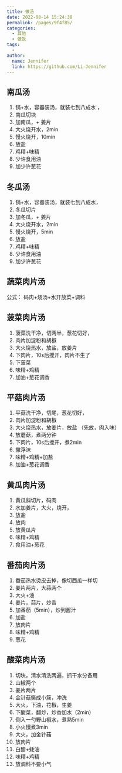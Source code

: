 ```yaml
---
title: 做汤
date: 2022-08-14 15:24:38
permalink: /pages/9f4f85/
categories:
  - 其他
  - 做饭
tags:
  - 
author: 
  name: Jennifer
  link: https://github.com/Li-Jennifer
---
```

## 南瓜汤

1. 锅+水，容器装汤，就装七到八成水 ，
2. 南瓜切块
3. 加南瓜，+ 姜片
4. 大火烧开水，2min
5. 慢火烧开，10min
6. 放盐
7. 鸡精+味精
8. 少许食用油
9. 加少许葱花


## 冬瓜汤

1. 锅+水，容器装汤，就装七到八成水，
2. 冬瓜切片
3. 加冬瓜，+ 姜片
4. 大火烧开水，2min
5. 慢火烧开，5min
6. 放盐
7. 鸡精+味精
8. 少许食用油
9. 加少许葱花

## 蔬菜肉片汤
公式： 码肉+烧汤+水开放菜+调料

## 菠菜肉片汤

1. 菠菜洗干净，切两半，葱花切好，
2. 肉片加淀粉和胡椒
3. 大火烧热水，放盐，放姜片
4. 下肉片，10s后搅开，肉片不生了
5. 下菠菜
6. 味精+鸡精
7. 加油+葱花调香

## 平菇肉片汤

1. 平菇洗干净，切尾，葱花切好，
2. 肉片加淀粉和胡椒
3. 大火烧热水，放姜片，放盐 （先放，肉入味）
4. 放蘑菇，煮两分钟
5. 下肉片，10s后搅开，煮2min
6. 撇浮沫
7. 味精+鸡精+加盐
8. 加油+葱花调香

## 黄瓜肉片汤

1. 黄瓜斜切片，码肉
2. 水加姜片，大火，烧开，
3. 放盐
4. 放肉
5. 放黄瓜片
6. 味精+鸡精
7. 食用油+葱花

## 番茄肉片汤
1. 番茄热水烫皮去掉，像切西瓜一样切
2. 姜片两片，大蒜两个
3. 大火+油
4. 姜片，蒜片，炒香
5. 加番茄（5min），炒到酱汁
6. 加盐
7. 放肉片
8. 味精+鸡精
9. 葱花

## 酸菜肉片汤

1. 切块，清水清洗两遍，抓干水分备用
2. 山椒两个
3. 姜片两片
4. 金针菇撕成小簇，冲洗
5. 大火，下油，花椒，生姜
6. 下酸菜，翻炒，炒香加水（2min）
7. 倒入一勺野山椒水，煮熟5min
8. 小火慢煮3min
9. 大火，加金针菇
10. 放肉片
11. 白醋+蚝油
12. 味精+鸡精
13. 放调料不要小气